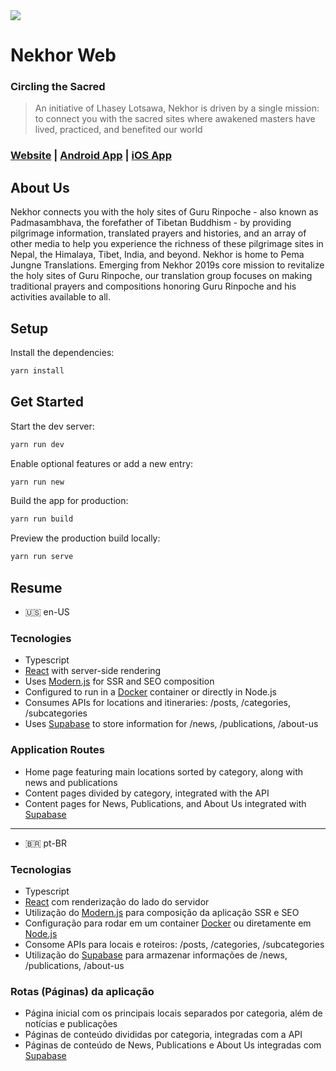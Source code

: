 <img src="https://nekhor-web-v1-production.up.railway.app/favicon.png" />

# Nekhor Web

### Circling the Sacred

> An initiative of Lhasey Lotsawa, Nekhor is driven by a single mission: to connect you with the sacred sites where awakened masters have lived, practiced, and benefited our world

### [Website](https://nekhor.org/) | [Android App](https://nekhor.org/) | [iOS App](https://nekhor.org/)

## About Us

Nekhor connects you with the holy sites of Guru Rinpoche - also known as Padmasambhava, the forefather of Tibetan Buddhism - by providing pilgrimage information, translated prayers and histories, and an array of other media to help you experience the richness of these pilgrimage sites in Nepal, the Himalaya, Tibet, India, and beyond. Nekhor is home to Pema Jungne Translations. Emerging from Nekhor 2019s core mission to revitalize the holy sites of Guru Rinpoche, our translation group focuses on making traditional prayers and compositions honoring Guru Rinpoche and his activities available to all.

## Setup

Install the dependencies:

```bash
yarn install
```

## Get Started

Start the dev server:

```bash
yarn run dev
```

Enable optional features or add a new entry:

```bash
yarn run new
```

Build the app for production:

```bash
yarn run build
```

Preview the production build locally:

```bash
yarn run serve
```

## Resume

- 🇺🇸 en-US

### Tecnologies

- Typescript
- [React](https://react.dev/) with server-side rendering
- Uses [Modern.js](https://modernjs.dev/) for SSR and SEO composition
- Configured to run in a [Docker](https://www.docker.com/) container or directly in Node.js
- Consumes APIs for locations and itineraries: /posts, /categories, /subcategories
- Uses [Supabase](https://supabase.com/) to store information for /news, /publications, /about-us

### Application Routes

- Home page featuring main locations sorted by category, along with news and publications
- Content pages divided by category, integrated with the API
- Content pages for News, Publications, and About Us integrated with [Supabase](https://supabase.com/)

---

- 🇧🇷 pt-BR

### Tecnologias

- Typescript
- [React](https://react.dev/) com renderização do lado do servidor
- Utilização do [Modern.js](https://modernjs.dev/) para composição da aplicação SSR e SEO
- Configuração para rodar em um container [Docker](https://www.docker.com/) ou diretamente em [Node.js](https://nodejs.org/en)
- Consome APIs para locais e roteiros: /posts, /categories, /subcategories
- Utilização do [Supabase](https://supabase.com/) para armazenar informações de /news, /publications, /about-us

### Rotas (Páginas) da aplicação

- Página inicial com os principais locais separados por categoria, além de notícias e publicações
- Páginas de conteúdo divididas por categoria, integradas com a API
- Páginas de conteúdo de News, Publications e About Us integradas com [Supabase](https://supabase.com/)
